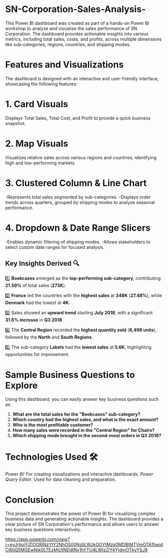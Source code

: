 # SN-Corporation-Sales-Analysis-
This Power BI dashboard was created as part of a hands-on Power BI workshop to analyze and visualize the sales performance of SN Corporation. The dashboard provides actionable insights into various metrics, including total sales, costs, and profits, across multiple dimensions like sub-categories, regions, countries, and shipping modes.
# Features and Visualizations
The dashboard is designed with an interactive and user-friendly interface, showcasing the following features:

# 1. Card Visuals
Displays Total Sales, Total Cost, and Profit to provide a quick business snapshot.
# 2. Map Visuals
Visualizes relative sales across various regions and countries, identifying high and low-performing markets.
# 3. Clustered Column & Line Chart
-Represents total sales segmented by sub-categories.
-Displays order trends across quarters, grouped by shipping modes to analyze seasonal performance.
# 4. Dropdown & Date Range Slicers
-Enables dynamic filtering of shipping modes.
-Allows stakeholders to select custom date ranges for focused analysis.

## **Key Insights Derived 🔍**  

1️⃣ **Bookcases** emerged as the **top-performing sub-category**, contributing **21.59%** of total sales (**273K**).  

2️⃣ **France** led the countries with the **highest sales** at **348K** (**27.48%**), while **Denmark** had the lowest at **4K**.  

3️⃣ Sales showed an **upward trend** starting **July 2018**, with a significant **31.6% increase** in **Q3 2018**.  

4️⃣ The **Central Region** recorded the **highest quantity sold** (**8,498 units**), followed by the **North** and **South Regions**.  

5️⃣ The sub-category **Labels** had the **lowest sales** at **5.6K**, highlighting opportunities for improvement.  


# **Sample Business Questions to Explore**  

Using this dashboard, you can easily answer key business questions such as:  

1. **What are the total sales for the "Bookcases" sub-category?**  
2. **Which country had the highest sales, and what is the exact amount?**  
3. **Who is the most profitable customer?**  
4. **How many sales were recorded in the "Central Region" for Chairs?**  
5. **Which shipping mode brought in the second-most orders in Q3 2018?**  

# Technologies Used 🛠️
*Power BI:* For creating visualizations and interactive dashboards.
*Power Query Editor:* Used for data cleaning and preparation.

# Conclusion
This project demonstrates the power of Power BI for visualizing complex business data and generating actionable insights. The dashboard provides a clear picture of SN Corporation's performance and allows users to answer key business questions interactively.

https://app.powerbi.com/view?r=eyJrIjoiYjZlOGRlNzYtY2NhOS00NzliLWJkOGYtMzk0MDBlMTVmOTA1IiwidCI6IjQ5MGEwNjk0LTEzMjUtNDdlNy1hYTU4LWIzZjY4YjdmOTkyYSJ9
